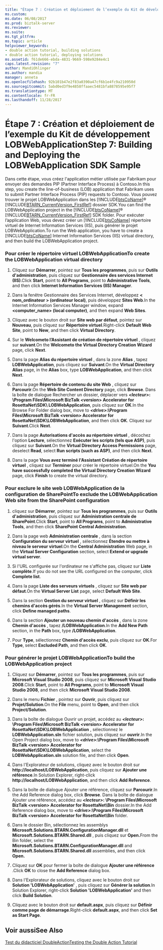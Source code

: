 ```yaml
---
title: "Étape 7 : Création et déploiement de l’exemple du Kit de développement LOBWebApplication | Documents Microsoft"
ms.custom: 
ms.date: 06/08/2017
ms.prod: biztalk-server
ms.reviewer: 
ms.suite: 
ms.tgt_pltfrm: 
ms.topic: article
helpviewer_keywords:
- double action tutorial, building solutions
- double action tutorial, deploying solutions
ms.assetid: f61de666-ebda-4831-9669-598e9284e4c1
caps.latest.revision: "7"
author: MandiOhlinger
ms.author: mandia
manager: anneta
ms.openlocfilehash: 92b101b47e2f83a0390a47cf6b1e4fc9a210950d
ms.sourcegitcommit: 5abd0ed3f9e4858ffaaec5481bfa8878595e95f7
ms.translationtype: MT
ms.contentlocale: fr-FR
ms.lasthandoff: 11/28/2017
---
```

# <a name="step-7-building-and-deploying-the-lobwebapplication-sdk-sample"></a><span data-ttu-id="98c5f-102">Étape 7 : Création et déploiement de l’exemple du Kit de développement LOBWebApplication</span><span class="sxs-lookup"><span data-stu-id="98c5f-102">Step 7: Building and Deploying the LOBWebApplication SDK Sample</span></span>
<span data-ttu-id="98c5f-103">Dans cette étape, vous créez l'application métier utilisée par Fabrikam pour envoyer des demandes PIP (Partner Interface Process) à Contoso.</span><span class="sxs-lookup"><span data-stu-id="98c5f-103">In this step, you create the line-of-business (LOB) application that Fabrikam uses to submit Partner Interface Process (PIP) requests to Contoso.</span></span> <span data-ttu-id="98c5f-104">Vous pouvez trouver le projet LOBWebApplication dans les [!INCLUDE[btsCoName](../../includes/btsconame-md.md)]® [!INCLUDE[BTARN_CurrentVersion_FirstRef](../../includes/btarn-currentversion-firstref-md.md)] dossier SDK.</span><span class="sxs-lookup"><span data-stu-id="98c5f-104">You can find the LOBWebApplication project in the [!INCLUDE[btsCoName](../../includes/btsconame-md.md)]® [!INCLUDE[BTARN_CurrentVersion_FirstRef](../../includes/btarn-currentversion-firstref-md.md)] SDK folder.</span></span> <span data-ttu-id="98c5f-105">Pour exécuter l’application Web, vous devez créer un [!INCLUDE[btsCoName](../../includes/btsconame-md.md)] répertoire virtuel de Internet Information Services (IIS), puis générer le projet LOBWebApplication.</span><span class="sxs-lookup"><span data-stu-id="98c5f-105">To run the Web application, you have to create a [!INCLUDE[btsCoName](../../includes/btsconame-md.md)] Internet Information Services (IIS) virtual directory, and then build the LOBWebApplication project.</span></span>  
  
### <a name="to-create-the-lobwebapplication-virtual-directory"></a><span data-ttu-id="98c5f-106">Pour créer le répertoire virtuel LOBWebApplication</span><span class="sxs-lookup"><span data-stu-id="98c5f-106">To create the LOBWebApplication virtual directory</span></span>  
  
1.  <span data-ttu-id="98c5f-107">Cliquez sur **Démarrer**, pointez sur **Tous les programmes**, puis sur **Outils d'administration**, puis cliquez sur **Gestionnaire des services Internet (IIS)**.</span><span class="sxs-lookup"><span data-stu-id="98c5f-107">Click **Start**, point to **All Programs**, point to **Administrative Tools**, and then click **Internet Information Services (IIS) Manager**.</span></span>  
  
2.  <span data-ttu-id="98c5f-108">Dans la fenêtre Gestionnaire des Services Internet, développez **< nom_ordinateur > (ordinateur local)**, puis développez **Sites Web**.</span><span class="sxs-lookup"><span data-stu-id="98c5f-108">In the Internet Information Services Manager window, expand **<computer_name> (local computer)**, and then expand **Web Sites**.</span></span>  
  
3.  <span data-ttu-id="98c5f-109">Cliquez avec le bouton droit sur **Site web par défaut**, pointez sur **Nouveau**, puis cliquez sur **Répertoire virtuel**.</span><span class="sxs-lookup"><span data-stu-id="98c5f-109">Right-click **Default Web Site**, point to **New**, and then click **Virtual Directory**.</span></span>  
  
4.  <span data-ttu-id="98c5f-110">Sur le **Welcometo l’Assistant de création de répertoire virtuel** , cliquez sur **suivant**.</span><span class="sxs-lookup"><span data-stu-id="98c5f-110">On the **Welcometo the Virtual Directory Creation Wizard** page, click **Next**.</span></span>  
  
5.  <span data-ttu-id="98c5f-111">Dans la page **Alias du répertoire virtuel** , dans la zone **Alias** , tapez **LOBWebApplication**, puis cliquez sur **Suivant**.</span><span class="sxs-lookup"><span data-stu-id="98c5f-111">On the **Virtual Directory Alias** page, in the **Alias** box, type **LOBWebApplication**, and then click **Next**.</span></span>  
  
6.  <span data-ttu-id="98c5f-112">Dans la page **Répertoire de contenu du site Web** , cliquez sur **Parcourir**.</span><span class="sxs-lookup"><span data-stu-id="98c5f-112">On the **Web Site Content Directory** page, click **Browse**.</span></span> <span data-ttu-id="98c5f-113">Dans la boîte de dialogue Rechercher un dossier, déplacer vers   ***\<lecteur\>*: \Program Files\Microsoft BizTalk \<version\> Accelerator for RosettaNet\SDK\ LOBWebApplication**, puis cliquez sur **OK**.</span><span class="sxs-lookup"><span data-stu-id="98c5f-113">In the Browse For Folder dialog box, move to ***\<drive\>*:\Program Files\Microsoft BizTalk \<version\> Accelerator for RosettaNet\SDK\LOBWebApplication**, and then click **OK**.</span></span> <span data-ttu-id="98c5f-114">Cliquez sur **Suivant**.</span><span class="sxs-lookup"><span data-stu-id="98c5f-114">Click **Next**.</span></span>  
  
7.  <span data-ttu-id="98c5f-115">Dans la page **Autorisations d'accès au répertoire virtuel** , décochez l'option **Lecture**, sélectionnez **Exécuter les scripts (tels que ASP)**, puis cliquez sur **Suivant**.</span><span class="sxs-lookup"><span data-stu-id="98c5f-115">On the **Virtual Directory Access Permissions** page, deselect **Read**, select **Run scripts (such as ASP)**, and then click **Next**.</span></span>  
  
8.  <span data-ttu-id="98c5f-116">Dans la page **Vous avez terminé l'Assistant Création de répertoire virtuel** , cliquez sur **Terminer** pour créer le répertoire virtuel.</span><span class="sxs-lookup"><span data-stu-id="98c5f-116">On the **You have successfully completed the Virtual Directory Creation Wizard** page, click **Finish** to create the virtual directory.</span></span>  
  
### <a name="to-exclude-the-lobwebapplication-web-site-from-the-sharepoint-configuration"></a><span data-ttu-id="98c5f-117">Pour exclure le site web LOBWebApplication de la configuration de SharePoint</span><span class="sxs-lookup"><span data-stu-id="98c5f-117">To exclude the LOBWebApplication Web site from the SharePoint configuration</span></span>  
  
1.  <span data-ttu-id="98c5f-118">cliquez sur **Démarrer**, pointez sur **Tous les programmes**, puis sur **Outils d'administration**, puis cliquez sur **Administration centrale de SharePoint**.</span><span class="sxs-lookup"><span data-stu-id="98c5f-118">Click **Start**, point to **All Programs**, point to **Administrative Tools**, and then click **SharePoint Central Administration**.</span></span>  
  
2.  <span data-ttu-id="98c5f-119">Dans la page web **Administration centrale** , dans la section **Configuration du serveur virtuel** , sélectionnez **Étendre ou mettre à niveau le serveur virtuel**.</span><span class="sxs-lookup"><span data-stu-id="98c5f-119">On the **Central Administration** Web page, in the **Virtual Server Configuration** section, select **Extend or upgrade virtual server**.</span></span>  
  
3.  <span data-ttu-id="98c5f-120">Si l'URL configurée sur l'ordinateur ne s'affiche pas, cliquez sur **Liste complète**.</span><span class="sxs-lookup"><span data-stu-id="98c5f-120">If you do not see the URL configured on the computer, click **Complete list**.</span></span>  
  
4.  <span data-ttu-id="98c5f-121">Dans la page **Liste des serveurs virtuels** , cliquez sur **Site web par défaut**.</span><span class="sxs-lookup"><span data-stu-id="98c5f-121">On the **Virtual Server List** page, select **Default Web Site**.</span></span>  
  
5.  <span data-ttu-id="98c5f-122">Dans la section **Gestion du serveur virtuel** , cliquez sur **Définir les chemins d'accès gérés**.</span><span class="sxs-lookup"><span data-stu-id="98c5f-122">In the **Virtual Server Management** section, click **Define managed paths**.</span></span>  
  
6.  <span data-ttu-id="98c5f-123">Dans la section **Ajouter un nouveau chemin d'accès** , dans la zone **Chemin d'accès** , tapez **/LOBWebApplication**.</span><span class="sxs-lookup"><span data-stu-id="98c5f-123">In the **Add New Path** section, in the **Path** box, type **/LOBWebApplication**.</span></span>  
  
7.  <span data-ttu-id="98c5f-124">Pour **Type**, sélectionnez **Chemin d'accès exclu**, puis cliquez sur **OK**.</span><span class="sxs-lookup"><span data-stu-id="98c5f-124">For **Type**, select **Excluded Path**, and then click **OK**.</span></span>  
  
### <a name="to-build-the-lobwebapplication-project"></a><span data-ttu-id="98c5f-125">Pour générer le projet LOBWebApplication</span><span class="sxs-lookup"><span data-stu-id="98c5f-125">To build the LOBWebApplication project</span></span>  
  
1.  <span data-ttu-id="98c5f-126">Cliquez sur **Démarrer**, pointez sur **Tous les programmes**, puis sur **Microsoft Visual Studio 2008**, puis cliquez sur **Microsoft Visual Studio 2008**.</span><span class="sxs-lookup"><span data-stu-id="98c5f-126">Click **Start**, point to **All Programs**, point to **Microsoft Visual Studio 2008**, and then click **Microsoft Visual Studio 2008**.</span></span>  
  
2.  <span data-ttu-id="98c5f-127">Dans le menu **Fichier** , pointez sur **Ouvrir**, puis cliquez sur **Projet/Solution**.</span><span class="sxs-lookup"><span data-stu-id="98c5f-127">On the **File** menu, point to **Open**, and then click **Project/Solution**.</span></span>  
  
3.  <span data-ttu-id="98c5f-128">Dans la boîte de dialogue Ouvrir un projet, accédez au   ***\<lecteur\>*: \Program Files\Microsoft BizTalk \<version\> Accelerator for RosettaNet\SDK\LOBWebApplication** , sélectionnez le **LOBWebApplication.sln** fichier solution, puis cliquez sur **ouvrir**.</span><span class="sxs-lookup"><span data-stu-id="98c5f-128">In the Open Project dialog box, move to ***\<drive\>*:\Program Files\Microsoft BizTalk \<version\> Accelerator for RosettaNet\SDK\LOBWebApplication**, select the **LOBWebApplication.sln** solution file, and then click **Open**.</span></span>  
  
4.  <span data-ttu-id="98c5f-129">Dans l'Explorateur de solutions, cliquez avec le bouton droit sur **http://localhost/LOBWebApplication**, puis cliquez sur **Ajouter une référence**.</span><span class="sxs-lookup"><span data-stu-id="98c5f-129">In Solution Explorer, right-click **http://localhost/LOBWebApplication**, and then click **Add Reference**.</span></span>  
  
5.  <span data-ttu-id="98c5f-130">Dans la boîte de dialogue Ajouter une référence, cliquez sur **Parcourir**.</span><span class="sxs-lookup"><span data-stu-id="98c5f-130">In the Add Reference dialog box, click **Browse**.</span></span> <span data-ttu-id="98c5f-131">Dans la boîte de dialogue Ajouter une référence, accédez au   ***\<lecteur\>*: \Program Files\Microsoft BizTalk \<version\> Accelerator for RosettaNet\Bin** dossier.</span><span class="sxs-lookup"><span data-stu-id="98c5f-131">In the Add Reference dialog box, move to ***\<drive\>*:\Program Files\Microsoft BizTalk \<version\> Accelerator for RosettaNet\Bin** folder.</span></span>  
  
6.  <span data-ttu-id="98c5f-132">Dans le dossier Bin, sélectionnez les assemblys **Microsoft.Solutions.BTARN.ConfigurationManager.dll** et **Microsoft.Solutions.BTARN.Shared.dll** , puis cliquez sur **Open.**</span><span class="sxs-lookup"><span data-stu-id="98c5f-132">From the Bin folder, select the **Microsoft.Solutions.BTARN.ConfigurationManager.dll** and **Microsoft.Solutions.BTARN.Shared.dll** assemblies, and then click **Open.**</span></span>  
  
7.  <span data-ttu-id="98c5f-133">Cliquez sur **OK** pour fermer la boîte de dialogue **Ajouter une référence** .</span><span class="sxs-lookup"><span data-stu-id="98c5f-133">Click **OK** to close the **Add Reference** dialog box.</span></span>  
  
8.  <span data-ttu-id="98c5f-134">Dans l'Explorateur de solutions, cliquez avec le bouton droit sur **Solution 'LOBWebApplication'** , puis cliquez sur **Générer la solution**.</span><span class="sxs-lookup"><span data-stu-id="98c5f-134">In Solution Explorer, right-click **Solution 'LOBWebApplication'** and then click **Build Solution**.</span></span>  
  
9. <span data-ttu-id="98c5f-135">Cliquez avec le bouton droit sur **default.aspx**, puis cliquez sur **Définir comme page de démarrage**.</span><span class="sxs-lookup"><span data-stu-id="98c5f-135">Right-click **default.aspx**, and then click **Set as Start Page**.</span></span>  
  
## <a name="see-also"></a><span data-ttu-id="98c5f-136">Voir aussi</span><span class="sxs-lookup"><span data-stu-id="98c5f-136">See Also</span></span>  
 [<span data-ttu-id="98c5f-137">Test du didacticiel DoubleAction</span><span class="sxs-lookup"><span data-stu-id="98c5f-137">Testing the Double Action Tutorial</span></span>](../../adapters-and-accelerators/accelerator-rosettanet/testing-the-double-action-tutorial.md)